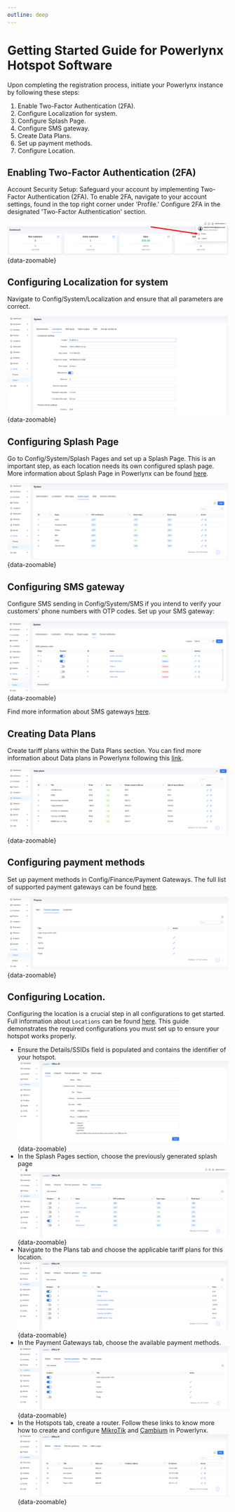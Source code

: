 ```yaml
---
outline: deep
---
```


# Getting Started Guide for Powerlynx Hotspot Software

Upon completing the registration process, initiate your Powerlynx instance by following these steps:

   1. Enable Two-Factor Authentication (2FA).
   2. Configure Localization for system.
   3. Configure Splash Page.
   4. Configure SMS gateway.
   5. Create Data Plans.
   6. Set up payment methods.
   7. Configure Location.

## Enabling Two-Factor Authentication (2FA)

Account Security Setup: Safeguard your account by implementing Two-Factor Authentication (2FA). To enable 2FA, navigate to your account settings, found in the top right corner under 'Profile.' Configure 2FA in the designated 'Two-Factor Authentication' section.

![user_profile](images/profile.png){data-zoomable}

## Configuring Localization for system

Navigate to Config/System/Localization and ensure that all parameters are correct.

![config-system-localization](images/config-system-localization.png){data-zoomable}

## Configuring Splash Page

Go to Config/System/Splash Pages and set up a Splash Page. This is an important step, as each location needs its own configured splash page. More information about Splash Page in Powerlynx can be found [here](https://docs.powerlynx.app/system/splash-pages.html).

![config-system-splashpages](images/config-system-splashpages.png){data-zoomable}

## Configuring SMS gateway

Configure SMS sending in Config/System/SMS if you intend to verify your customers' phone numbers with OTP codes. Set up your SMS gateway:

![config-system-sms](images/config-system-sms.png){data-zoomable}

Find more information about SMS gateways [here](https://docs.powerlynx.app/system/sms.html).

## Creating Data Plans

Create tariff plans within the Data Plans section. You can find more information about Data plans in Powerlynx following this [link](https://docs.powerlynx.app/system/data-plans.html).

![data-plans](images/dataplans.png){data-zoomable}

## Configuring payment methods

Set up payment methods in Config/Finance/Payment Gateways. The full list of supported payment gateways can be found [here](https://docs.powerlynx.app/finance/main.html).

![config-finance-paymentgateways](images/config-finance-paymentgateways.png){data-zoomable}

## Configuring Location.

Configuring the location is a crucial step in all configurations to get started. Full information about `Locations` can be found [here](https://docs.powerlynx.app/system/locations.html). This guide demonstrates the required configurations you must set up to ensure your hotspot works properly.

   - Ensure the Details/SSIDs field is populated and contains the identifier of your hotspot.
    ![location](images/location.png){data-zoomable}
   - In the Splash Pages section, choose the previously generated splash page
    ![location-splashpage](images/splashpage-enabled.png){data-zoomable}
   - Navigate to the Plans tab and choose the applicable tariff plans for this location.
    ![location-plans](images/location-plans.png){data-zoomable}
   - In the Payment Gateways tab, choose the available payment methods.
    ![location-pg](images/location-pg.png){data-zoomable}
   - In the Hotspots tab, create a router. Follow these links to know more how to create and configure [MikroTik](https://docs.powerlynx.app/networking/mikrotik.html) and [Cambium](https://docs.powerlynx.app/networking/cambium.html) in Powerlynx.
    ![location-hotspot](images/location-hotspot.png){data-zoomable}